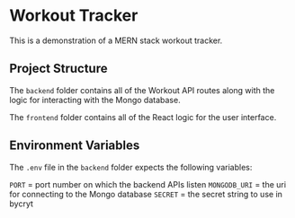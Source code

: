 # Workout Tracker

This is a demonstration of a MERN stack workout tracker.

## Project Structure

The `backend` folder contains all of the Workout API routes along with the logic for interacting with the Mongo database.

The `frontend` folder contains all of the React logic for the user interface.

## Environment Variables

The `.env` file in the `backend` folder expects the following variables:

`PORT` = port number on which the backend APIs listen
`MONGODB_URI` = the uri for connecting to the Mongo database
`SECRET` = the secret string to use in bycryt
